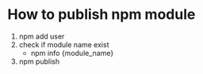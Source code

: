 # How to publish npm module

1. npm add user
2. check if module name exist
    * npm info {module_name}
3. npm publish